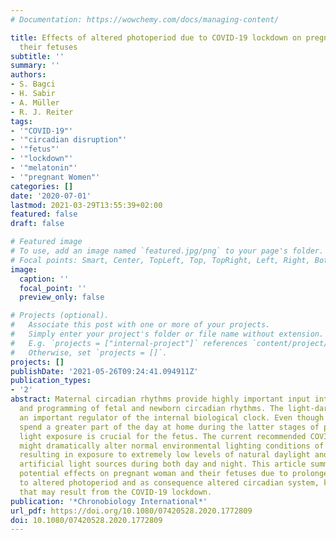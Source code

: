 ```yaml
---
# Documentation: https://wowchemy.com/docs/managing-content/

title: Effects of altered photoperiod due to COVID-19 lockdown on pregnant women and
  their fetuses
subtitle: ''
summary: ''
authors:
- S. Bagci
- H. Sabir
- A. Müller
- R. J. Reiter
tags:
- '"COVID-19"'
- '"circadian disruption"'
- '"fetus"'
- '"lockdown"'
- '"melatonin"'
- '"pregnant Women"'
categories: []
date: '2020-07-01'
lastmod: 2021-03-29T13:55:39+02:00
featured: false
draft: false

# Featured image
# To use, add an image named `featured.jpg/png` to your page's folder.
# Focal points: Smart, Center, TopLeft, Top, TopRight, Left, Right, BottomLeft, Bottom, BottomRight.
image:
  caption: ''
  focal_point: ''
  preview_only: false

# Projects (optional).
#   Associate this post with one or more of your projects.
#   Simply enter your project's folder or file name without extension.
#   E.g. `projects = ["internal-project"]` references `content/project/deep-learning/index.md`.
#   Otherwise, set `projects = []`.
projects: []
publishDate: '2021-05-26T09:24:41.094911Z'
publication_types:
- '2'
abstract: Maternal circadian rhythms provide highly important input into the entrainment
  and programming of fetal and newborn circadian rhythms. The light-dark cycle is
  an important regulator of the internal biological clock. Even though pregnant women
  spend a greater part of the day at home during the latter stages of pregnancy, natural
  light exposure is crucial for the fetus. The current recommended COVID-19 lockdown
  might dramatically alter normal environmental lighting conditions of pregnant women,
  resulting in exposure to extremely low levels of natural daylight and high-intensity
  artificial light sources during both day and night. This article summarizes the
  potential effects on pregnant woman and their fetuses due to prolonged exposure
  to altered photoperiod and as consequence altered circadian system, known as chronodisruption,
  that may result from the COVID-19 lockdown.
publication: '*Chronobiology International*'
url_pdf: https://doi.org/10.1080/07420528.2020.1772809
doi: 10.1080/07420528.2020.1772809
---
```

